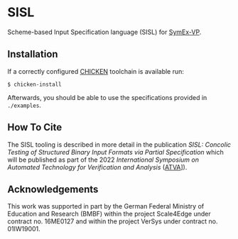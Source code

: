 # SISL

Scheme-based Input Specification language (SISL) for [SymEx-VP](https://github.com/agra-uni-bremen/symex-vp).

## Installation

If a correctly configured [CHICKEN](https://call-cc.org) toolchain is available run:

    $ chicken-install

Afterwards, you should be able to use the specifications provided in `./examples`.

## How To Cite

The SISL tooling is described in more detail in the publication *SISL:
Concolic Testing of Structured Binary Input Formats via Partial
Specification* which will be published as part of the 2022 *International
Symposium on Automated Technology for Verification and Analysis*
([ATVA](http://atva-conference.org/2022/)]).

## Acknowledgements

This work was supported in part by the German Federal Ministry of
Education and Research (BMBF) within the project Scale4Edge under
contract no. 16ME0127 and within the project VerSys under contract
no. 01IW19001.
